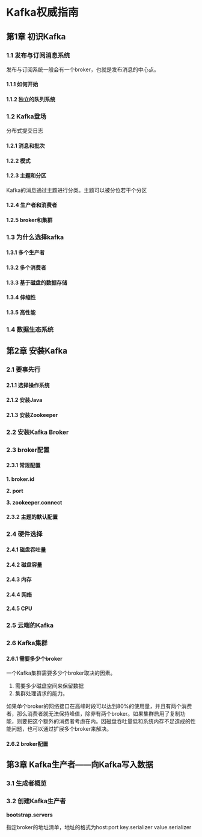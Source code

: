 # Kafka权威指南 #

## 第1章 初识Kafka ##

### 1.1 发布与订阅消息系统 ###

发布与订阅系统一般会有一个broker，也就是发布消息的中心点。

#### 1.1.1 如何开始 ####

#### 1.1.2 独立的队列系统 ####

### 1.2 Kafka登场 ###

分布式提交日志

#### 1.2.1 消息和批次 ####

#### 1.2.2 模式 ####

#### 1.2.3 主题和分区 ####

Kafka的消息通过主题进行分类。主题可以被分位若干个分区

#### 1.2.4 生产者和消费者 ####

#### 1.2.5 broker和集群 ####

### 1.3 为什么选择kafka ###

#### 1.3.1 多个生产者 ####

#### 1.3.2 多个消费者 ####

#### 1.3.3 基于磁盘的数据存储 ####

#### 1.3.4 伸缩性 ####

#### 1.3.5 高性能 ####

### 1.4 数据生态系统 ###

## 第2章 安装Kafka ##

### 2.1 要事先行 ###

#### 2.1.1 选择操作系统 ####

#### 2.1.2 安装Java ####

#### 2.1.3 安装Zookeeper ####

### 2.2 安装Kafka Broker ###

### 2.3 broker配置 ###

#### 2.3.1 常规配置 ####

**1. broker.id**

**2. port**

**3. zookeeper.connect**

#### 2.3.2 主题的默认配置 ####

### 2.4 硬件选择 ###

#### 2.4.1 磁盘吞吐量 ####

#### 2.4.2 磁盘容量 ####

#### 2.4.3 内存 ####

#### 2.4.4 网络 ####

#### 2.4.5 CPU ####

### 2.5 云端的Kafka ###

### 2.6 Kafka集群 ###

#### 2.6.1 需要多少个broker ####

一个Kafka集群需要多少个broker取决的因素。

1. 需要多少磁盘空间来保留数据
2. 集群处理请求的能力。

如果单个broker的网络接口在高峰时段可以达到80%的使用量，并且有两个消费者，那么消费者就无法保持峰值，除非有两个broker。如果集群启用了复制功能，则要把这个额外的消费者考虑在内。因磁盘吞吐量低和系统内存不足造成的性能问题，也可以通过扩展多个broker来解决。

#### 2.6.2 broker配置 ####

## 第3章 Kafka生产者——向Kafka写入数据 ##

### 3.1 生成者概览 ###

### 3.2 创建Kafka生产者 ###

**bootstrap.servers**

指定broker的地址清单，地址的格式为host:port
key.serializer
value.serializer

